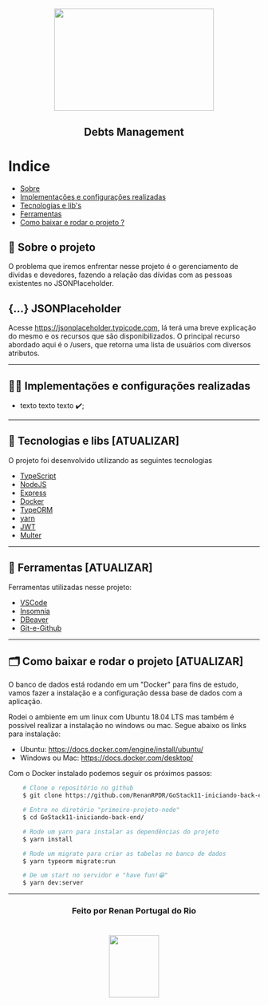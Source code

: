 <h1 align="center">
    <img src="https://ik.imagekit.io/911o9a87sc/node_E0Z8dA8cB.png" width="320" height="205">
</h1>

<h2 align="center">
    <tittle>Debts Management</tittle>
<h2 >

# Indice
- [Sobre](#-sobre)
- [Implementações e configurações realizadas](#-implementações-e-configurações-realizadas)
- [Tecnologias e lib's](#-tecnologias-e-libs)
- [Ferramentas](#-ferramentas)
- [Como baixar e rodar o projeto ?](#-como-baixar-e-rodar-o-projeto)

## 💬️ Sobre o projeto

O problema que iremos enfrentar nesse projeto é o gerenciamento de dívidas e
devedores, fazendo a relação das dívidas com as pessoas existentes no JSONPlaceholder.

## {...} JSONPlaceholder

Acesse https://jsonplaceholder.typicode.com, lá terá uma breve explicação
do mesmo e os recursos que são disponibilizados. O principal recurso abordado
aqui é o /users, que retorna uma lista de usuários com diversos atributos.

---

## 👨‍💻️ Implementações e configurações realizadas
- texto texto texto ✔️;

---

## 🚀 Tecnologias e libs [ATUALIZAR]

O projeto foi desenvolvido utilizando as seguintes tecnologias

- [TypeScript](https://www.typescriptlang.org/)
- [NodeJS](https://nodejs.org/en/about/)
- [Express](https://expressjs.com/pt-br/)
- [Docker](https://www.docker.com/)
- [TypeORM](https://typeorm.io/)
- [yarn](https://yarnpkg.com/)
- [JWT](https://jwt.io/)
- [Multer](https://www.npmjs.com/package/multer)

---

## 🔧️ Ferramentas [ATUALIZAR]

Ferramentas utilizadas nesse projeto:

- [VSCode](https://code.visualstudio.com/)
- [Insomnia](https://insomnia.rest/download/)
- [DBeaver](https://dbeaver.io/)
- [Git-e-Github](https://github.com/)

---

## 🗂 Como baixar e rodar o projeto [ATUALIZAR]

<p>O banco de dados está rodando em um "Docker" para fins de estudo, vamos fazer a instalação e a configuração dessa base de dados com a aplicação.</p>


<p>
Rodei o ambiente em um linux com Ubuntu 18.04 LTS mas também é possível realizar a instalação no windows ou mac. Segue abaixo os links para instalação:

- Ubuntu: https://docs.docker.com/engine/install/ubuntu/
- Windows ou Mac: https://docs.docker.com/desktop/

</p>


<p>Com o Docker instalado podemos seguir os próximos passos:</p>


```bash
    # Clone o repositório no github
    $ git clone https://github.com/RenanRPDR/GoStack11-iniciando-back-end.git

    # Entre no diretório "primeiro-projeto-node"
    $ cd GoStack11-iniciando-back-end/

    # Rode um yarn para instalar as dependências do projeto
    $ yarn install

    # Rode um migrate para criar as tabelas no banco de dados
    $ yarn typeorm migrate:run

    # De um start no servidor e "have fun!😁️"
    $ yarn dev:server
```
---

<h3 align="center">Feito por Renan Portugal do Rio</h3>

  <h1 align="center">
    <img src="https://ik.imagekit.io/911o9a87sc/logo_ytBUeCmpV.png"  width=100 height=125>
</h1>

